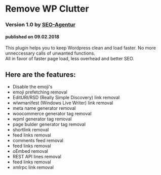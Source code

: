 
<h1>Remove WP Clutter</h1>
<h3>Version 1.0 by <a href="https://seo-online-marketing.de" title="SEO-Agentur">SEO-Agentur</a></h3>
<h4>published on 09.02.2018</h4>
<p>This plugin helps you to keep Wordpress clean and load faster. No more unneccessary calls of unwanted functions. <br/>
All in favor of faster page load, less overhead and better SEO.</p>

<h2>Here are the features:</h2>
 <ul>
 <li>Disable the emoji's</li>
 <li>emoji prefetching removal</li>
 <li>EditURI/RSD (Really Simple Discovery) link removal</li>
 <li>wlwmanifest (Windows Live Writer) link removal</li>
 <li>meta name generator removal</li>
 <li>woocommerce generator tag removal</li>
 <li>wpml generator tag removal</li>
 <li>page bulder generator tag removal</li>
 <li>shortlink removal</li>
 <li>feed links removal</li>
 <li>comments feed removal</li>
 <li>feed links removal</li>
 <li>oEmbed removal</li>
 <li>REST API lines removal</li>
 <li>feed links removal</li>
 <li>xmlrpc link removal</li>
</ul>
 
